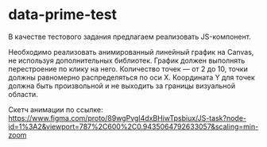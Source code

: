 # data-prime-test

В качестве тестового задания предлагаем реализовать JS-компонент.

Необходимо реализовать анимированный линейный график на Canvas, не используя дополнительных библиотек.
График должен выполнять перестроение по клику на него. Количество точек — от 2 до 10, точки должны равномерно распределяться по оси X. Координата Y для точек должна быть произвольной и не выходить за границы визуальной области.

Скетч анимации по ссылке: https://www.figma.com/proto/89wgPvgI4dxBHiwTpsbiux/JS-task?node-id=1%3A2&viewport=787%2C600%2C0.9435064792633057&scaling=min-zoom
